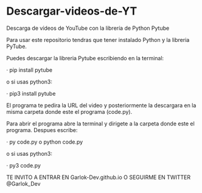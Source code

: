 # Descargar-videos-de-YT
Descarga de vídeos de YouTube con la librería de Python Pytube


Para usar este repositorio tendras que tener instalado Python y la libreria PyTube. 

Puedes descargar la libreria Pytube escribiendo en la terminal:

  · pip install pytube
 
o si usas python3:

  · pip3 install pytube
  
El  programa te pedira la URL del video y posteriormente la descargara en la misma carpeta donde este el programa (code.py).

Para abrir el programa abre la terminal y dirigete a la carpeta donde este el programa.
Despues escribe:

  · py code.py  o  python code.py
  
o si usas python3:

  · py3 code.py
  
TE INVITO A ENTRAR EN Garlok-Dev.github.io O SEGUIRME EN TWITTER @Garlok_Dev
